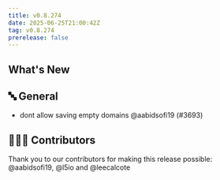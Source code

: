 ```yaml
---
title: v0.8.274
date: 2025-06-25T21:00:42Z
tag: v0.8.274
prerelease: false
---
```


## What's New
## 🔤 General
- dont allow saving empty domains @aabidsofi19 (#3693)

## 👨🏽‍💻 Contributors

Thank you to our contributors for making this release possible:
@aabidsofi19, @l5io and @leecalcote

